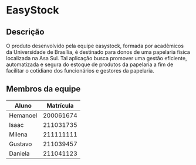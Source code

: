 # EasyStock

## Descrição

O produto desenvolvido pela equipe easystock, formada por acadêmicos da Universidade de Brasília, é destinado para donos de uma papelaria física localizada na Asa Sul. Tal aplicação busca promover uma gestão eficiente, automatizada e segura do estoque de produtos da papelaria a fim de facilitar o cotidiano dos funcionários e gestores da papelaria. 

## Membros da equipe

| Aluno     | Matrícula |
|-----------|-----------|
| Hemanoel  | 200061674 |
| Isaac     | 211031735 |
| Milena    | 211111111 |
| Gustavo   | 211039457 |
| Daniela   | 211041123 |

<!-- * Hemanoel
* Isaac
* Gustavo
* Milena
* Daniela -->


